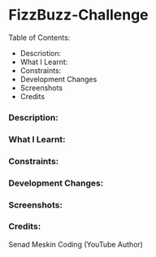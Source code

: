 # FizzBuzz-Challenge

Table of Contents:
- Descriotion:
- What I Learnt:
- Constraints:
- Development Changes
- Screenshots
- Credits


### Description:

### What I Learnt:

### Constraints:

### Development Changes:

### Screenshots:

### Credits:
Senad Meskin Coding (YouTube Author)
